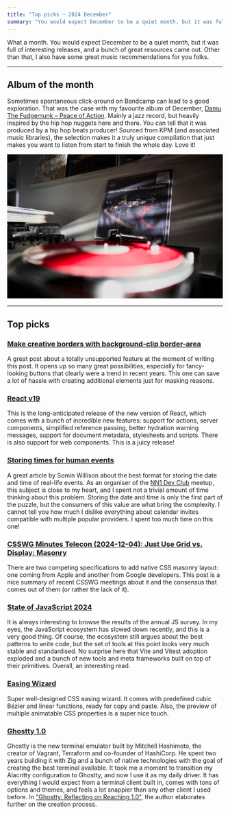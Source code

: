 ```yaml
---
title: "Top picks — 2024 December"
summary: "You would expect December to be a quiet month, but it was full of interesting releases and a bunch of great resources came out."
---
```


What a month. You would expect December to be a quiet month, but it was full of interesting releases, and a bunch of great resources came out. Other than that, I also have some great music recommendations for you folks.

---

## Album of the month

Sometimes spontaneous click-around on Bandcamp can lead to a good exploration. That was the case with my favourite album of December, [Damu The Fudgemunk – Peace of Action](https://www.discogs.com/release/32390262-Damu-The-Fudgemunk-Peace-Of-Action). Mainly a jazz record, but heavily inspired by the hip hop nuggets here and there. You can tell that it was produced by a hip hop beats producer! Sourced from KPM (and associated music libraries), the selection makes it a truly unique compilation that just makes you want to listen from start to finish the whole day. Love it!

![Damu The Fudgemunk – Peace Of Action LP on my turntable](damu-the-fungemunk.jpg)

---

## Top picks

### [Make creative borders with background-clip border-area](https://webkit.org/blog/16214/background-clip-border-area/)

A great post about a totally unsupported feature at the moment of writing this post. It opens up so many great possibilities, especially for fancy-looking buttons that clearly were a trend in recent years. This one can save a lot of hassle with creating additional elements just for masking reasons.

### [React v19](https://react.dev/blog/2024/12/05/react-19)

This is the long-anticipated release of the new version of React, which comes with a bunch of incredible new features: support for actions, server components, simplified reference passing, better hydration warning messages, support for document metadata, stylesheets and scripts. There is also support for web components. This is a juicy release!

### [Storing times for human events](https://simonwillison.net/2024/Nov/27/storing-times-for-human-events/)

A great article by Somin Willison about the best format for storing the date and time of real-life events. As an organiser of the [NN1 Dev Club](https://nn1.dev) meetup, this subject is close to my heart, and I spent not a trivial amount of time thinking about this problem. Storing the date and time is only the first part of the puzzle, but the consumers of this value are what bring the complexity. I cannot tell you how much I dislike everything about calendar invites compatible with multiple popular providers. I spent too much time on this one!

### [CSSWG Minutes Telecon (2024-12-04): Just Use Grid vs. Display: Masonry](https://css-tricks.com/csswg-minutes-telecon-2024-12-04-just-use-grid-vs-display-masonry/)

There are two competing specifications to add native CSS masonry layout: one coming from Apple and another from Google developers. This post is a nice summary of recent CSSWG meetings about it and the consensus that comes out of them (or rather the lack of it).

### [State of JavaScript 2024](https://2024.stateofjs.com/en-US)

It is always interesting to browse the results of the annual JS survey. In my eyes, the JavaScript ecosystem has slowed down recently, and this is a very good thing. Of course, the ecosystem still argues about the best patterns to write code, but the set of tools at this point looks very much stable and standardised. No surprise here that Vite and Vitest adoption exploded and a bunch of new tools and meta frameworks built on top of their primitives. Overall, an interesting read.

### [Easing Wizard](https://easingwizard.com)

Super well-designed CSS easing wizard. It comes with predefined cubic Bézier and linear functions, ready for copy and paste. Also, the preview of multiple animatable CSS properties is a super nice touch.

### [Ghostty 1.0](https://ghostty.org)

Ghostty is the new terminal emulator built by Mitchell Hashimoto, the creator of Vagrant, Terraform and co-founder of HashiCorp. He spent two years building it with Zig and a bunch of native technologies with the goal of creating the best terminal available. It took me a moment to transition my Alacritty configuration to Ghostty, and now I use it as my daily driver. It has everything I would expect from a terminal client built in, comes with tons of options and themes, and feels a lot snappier than any other client I used before. In ["Ghostty: Reflecting on Reaching 1.0"](https://mitchellh.com/writing/ghostty-1-0-reflection), the author elaborates further on the creation process.
